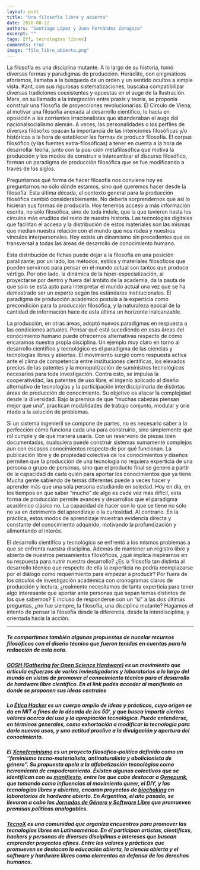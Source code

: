 ```yaml
---
layout: post
title: "Una filosofía libre y abierta"
date: 2020-08-22
authors: "Santiago López y Juan Fernández Zaragoza"
excerpt: ""
tags: [ff, tecnologías libres]
comments: true
image: "filo_libre_abierta.png"
---
```


La filosofía es una disciplina mutante. A lo largo de su historia, tomó diversas formas y paradigmas de producción. Heráclito, con enigmáticos aforismos, llamaba a la búsqueda de un orden y un sentido ocultos a simple vista. Kant, con sus rigurosas sistematizaciones, buscaba compatibilizar diversas tradiciones coexistentes y opuestas en el auge de la Ilustración. Marx, en su llamado a la integración entre praxis y teoría, se proponía construir una filosofía de proyecciones revolucionarias. El Círculo de Viena, al motivar una filosofía anexada al desarrollo científico, lo hacía en oposición a las corrientes irracionalistas que abanderaban el auge del nacionalsocialismo alemán. A veces, las personalidades o los perfiles de diversxs filósofxs opacan la importancia de las intenciones filosóficas y/o históricas a la hora de establecer las formas de producir filosofía. El corpus filosófico (y las fuentes extra-filosóficas) a tener en cuenta a la hora de desarrollar teoría, junto con la posi
ción metafilosófica que motiva la producción y los modos de construir e intercambiar el discurso filosófico, forman un paradigma de producción filosófica que se fue modificando a través de los siglos.

Preguntarnos qué forma de hacer filosofía nos conviene hoy es preguntarnos no sólo dónde estamos, sino qué queremos hacer desde la filosofía. Esta última década, el contexto general para la producción filosófica cambió considerablemente. No debería sorprendernos que así lo hicieran sus formas de producirla. Hoy tenemos acceso a más información escrita, no sólo filosófica, sino de toda índole, que la que tuvieron hasta los círculos más eruditos del resto de nuestra historia. Las tecnologías digitales que facilitan el acceso y la distribución de estos materiales son las mismas que median nuestra relación con el mundo que nos rodea y nuestros vínculos interpersonales. Hoy existe un dinamismo sin precedentes que es transversal a todas las áreas de desarrollo de conocimiento humano.

Esta distribución de fichas puede dejar a la filosofía en una posición paralizante; por un lado, los métodos, estilos y materiales filosóficos que pueden servirnos para pensar en el mundo actual son tantos que produce vértigo. Por otro lado, la dinámica de la hiper-especialización, al proyectarse por dentro y fuera del ámbito de la academia, da la pauta de que solo se está apto para interpretar el mundo actual una vez que se ha demostrado ser un experto según los estándares institucionales. El paradigma de producción académico postula a la experticia como precondición para la producción filosófica, y la naturaleza epocal de la cantidad de información hace de esta última un horizonte inalcanzable.

La producción, en otras áreas, adoptó nuevos paradigmas en respuesta a las condiciones actuales. Pensar qué está sucediendo en esas áreas del conocimiento humano puede ofrecernos alternativas respecto de cómo encaramos nuestra propia disciplina. Un ejemplo muy claro en torno al desarrollo científico y tecnológico es el paradigma de las ciencias y tecnologías libres y abiertas. El movimiento surgió como respuesta activa ante el clima de competencia entre instituciones científicas, los elevados precios de las patentes y la monopolización de suministros tecnológicos necesarios para toda investigación. Contra esto, se impulsa la cooperatividad, las patentes de uso libre, el ingenio aplicado al diseño alternativo de tecnologías y la participación interdisciplinaria de distintas áreas de producción de conocimiento. Su objetivo es atacar la complejidad desde la diversidad. Bajo la premisa de que “muchas cabezas piensan mejor que una”, practican modalidades de trabajo conjunto, modular y orie
ntado a la solución de problemas.

Si un sistema ingenieril se compone de partes, no es necesario saber a la perfección cómo funciona cada una para construirlo, sino simplemente qué rol cumple y de qué manera usarla. Con un reservorio de piezas bien documentadas, cualquiera puede construir sistemas sumamente complejos aun con escasos conocimientos respecto de por qué funcionan. La publicación libre y de propiedad colectiva de los conocimientos y diseños permiten que la producción de una tecnología no requiera experticia de una persona o grupo de personas, sino que el producto final se genere a partir de la capacidad de cada quién para aportar los conocimientos que ya tiene. Mucha gente sabiendo de temas diferentes puede a veces hacer y aprender más que una sola persona estudiando en soledad. Hoy en día, en los tiempos en que saber “mucho” de algo es cada vez más difícil, esta forma de producción permite avances y desarrollos que el paradigma académico clásico no. La capacidad de hacer con lo que se tiene no sólo no va en
detrimento del aprendizaje o la curiosidad. Al contrario. En la práctica, estos modos de aprendizaje muestran evidencia directa y constante del conocimiento adquirido, motivando la profundización y alimentando el interés.

El desarrollo científico y tecnológico se enfrentó a los mismos problemas a que se enfrenta nuestra disciplina. Además de mantener un registro libre y abierto de nuestros pensamientos filosóficos, ¿qué implica inspirarnos en su respuesta para nutrir nuestro desarrollo? ¿Es la filosofía tan distinta al desarrollo técnico que respecto de ella la experticia no podría reemplazarse por el diálogo como requerimiento para empezar a producir? Por fuera de los círculos de investigación académica con cronogramas claros de producción y lectura, ¿realmente necesitamos de tanta experticia para tener algo interesante que aportar ante personas que sepan temas distintos de los que sabemos? E incluso de responderse con un “sí” a las dos últimas preguntas, ¿no fue siempre, la filosofía, una disciplina mutante? Hagamos el intento de pensar la filosofía desde la diferencia, desde la interdisciplina, y orientada hacia la acción.

---
##### Te compartimos también algunas propuestas de nucelar recursos filosóficos con el diseño técnico que fueron tenidas en cuentas para la redacción de esta nota.

##### [GOSH (Gathering for Open Science Hardware)](http://openhardware.science/) es un movimiento que articula esfuerzos de varixs inviestigadorxs y laboratorios a lo largo del mundo en vistas de promover el conocimiento técnico para el desarrollo de hardware libre científico. En el link podés acceder al manifiesto en donde se proponen sus ideas centrales

##### La [Ética Hacker](https://es.wikipedia.org/wiki/%C3%89tica_hacker) es un cuerpo amplio de ideas y prácticas, cuyo origen se da en MIT a fines de la década de los 50’, y que busca impartir ciertos valores acerca del uso y la apropiación tecnológica. Puede entenderse, en términos generales, como exhortación a modificar la tecnología para darle nuevos usos, y una actitud proclive a la divulgación y apertura del conocimiento.

##### El [Xenofeminismo](https://cajanegraeditora.com.ar/libros/xenofeminismo/) es un proyecto filosófico-político definido como un “feminismo tecno-materialista, antinaturalista y abolicionista de género”. Su propuesta apela a la alfabetización tecnológica como herramienta de empoderamiento. Existen algunos colectivos que se identifican con su [manifiesto](http://www.laboriacuboniks.net/20150903-xf_layout_web_ES.pdf), entre los que cabe destacar a [Gynepunk](https://gynepunk.hotglue.me/), que tomando como influencias al movimiento queer, el DIY, y las tecnologías libres y abiertas, encaran proyectos de [biochaking](https://es.wikipedia.org/wiki/Biolog%C3%ADa_DIY) en laboratorios de hardware abierto. En Argentina, el año pasado, se llevaron a cabo las [Jornadas de Género y Software Libre](http://elplanc.net/genero-software-libre/) que promueven premisas políticas analogables.

##### [TecnoX](https://tecnox.org/) es una comunidad que organiza encuentros para promover las tecnologías libres en Latinoamérica. En él participan artistas, científicxs, hackers y personas de diversas disciplinas e intereses que buscan emprender proyectos afines. Entre los valores y prácticas que promueven se destacan la educación abierta, la ciencia abierta y el software y hardware libres como elementos en defensa de los derechos humanos.